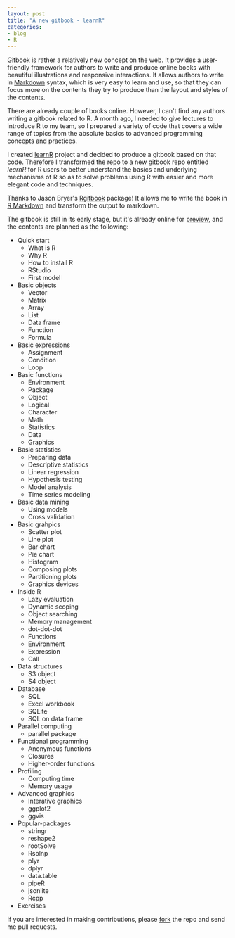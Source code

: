 ```yaml
---
layout: post
title: "A new gitbook - learnR"
categories:
- blog
- R
---
```


[Gitbook](https://www.gitbook.io/) is rather a relatively new concept on the web. It provides a user-friendly framework for authors to write and produce online books with beautiful illustrations and responsive interactions. It allows authors to write in [Markdown](https://en.wikipedia.org/wiki/Markdown) syntax, which is very easy to learn and use, so that they can focus more on the contents they try to produce than the layout and styles of the contents.

There are already couple of books online. However, I can't find any authors writing a gitbook related to R. A month ago, I needed to give lectures to introduce R to my team, so I prepared a variety of code that covers a wide range of topics from the absolute basics to advanced programming concepts and practices. 

I created [learnR](https://github.com/renkun-ken/learnR) project and decided to produce a gitbook based on that code. Therefore I transformed the repo to a new gitbook repo entitled *learnR* for R users to better understand the basics and underlying mechanisms of R so as to solve problems using R with easier and more elegant code and techniques.

Thanks to Jason Bryer's [Rgitbook](https://github.com/jbryer/Rgitbook) package! It allows me to write the book in [R Markdown](http://rmarkdown.rstudio.com/) and transform the output to markdown.

The gitbook is still in its early stage, but it's already online for [preview](http://renkun.me/learnR), and the contents are planned as the following:

* Quick start
    * What is R
    * Why R
    * How to install R
    * RStudio
    * First model
* Basic objects
    * Vector
    * Matrix
    * Array
    * List
    * Data frame
    * Function
    * Formula
* Basic expressions
    * Assignment
    * Condition
    * Loop
* Basic functions
    * Environment
    * Package
    * Object
    * Logical
    * Character
    * Math
    * Statistics
    * Data
    * Graphics
* Basic statistics
    * Preparing data
    * Descriptive statistics
    * Linear regression
    * Hypothesis testing
    * Model analysis
    * Time series modeling
* Basic data mining
    * Using models
    * Cross validation
* Basic grahpics
    * Scatter plot
    * Line plot
    * Bar chart
    * Pie chart
    * Histogram
    * Composing plots
    * Partitioning plots
    * Graphics devices
* Inside R
    * Lazy evaluation
    * Dynamic scoping
    * Object searching
    * Memory management
    * dot-dot-dot
    * Functions
    * Environment
    * Expression
    * Call
* Data structures
    * S3 object
    * S4 object    
* Database
    * SQL
    * Excel workbook
    * SQLite
    * SQL on data frame
* Parallel computing
    * parallel package
* Functional programming
    * Anonymous functions
    * Closures
    * Higher-order functions
* Profiling
    * Computing time
    * Memory usage
* Advanced graphics
    * Interative graphics
    * ggplot2
    * ggvis
* Popular-packages
    * stringr
    * reshape2
    * rootSolve
    * Rsolnp
    * plyr
    * dplyr
    * data.table
    * pipeR
    * jsonlite
    * Rcpp
* Exercises

If you are interested in making contributions, please [fork](https://github.com/renkun-ken/learnR/fork) the repo and send me pull requests.